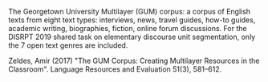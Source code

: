 The Georgetown University Multilayer (GUM) corpus: a corpus of English texts from eight text types: interviews, news, travel guides, how-to guides, academic writing, biographies, fiction, online forum discussions. For the DISRPT 2019 shared task on elementary discourse unit segmentation, only the 7 open text genres are included. 

Zeldes, Amir (2017) "The GUM Corpus: Creating Multilayer Resources in the Classroom". Language Resources and Evaluation 51(3), 581–612.
